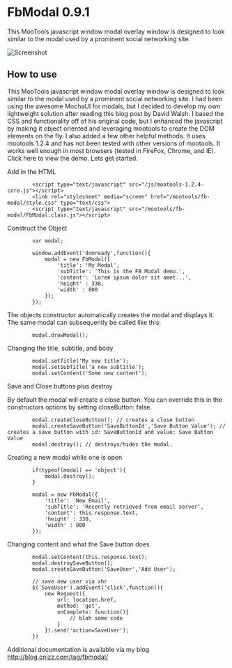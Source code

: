 FbModal 0.9.1
===============================
This MooTools javascript window modal overlay window is designed to look similar to the modal used by a prominent social networking site.

![Screenshot](http://www.cnizz.com/mootools/fb-modal/fbmodal.png)


How to use
----------------------

This MooTools javascript window modal overlay window is designed to look similar to the modal used by a prominent social networking site. 
I had been using the awesome MochaUI for modals, but I decided to develop my own lightweight solution after reading this blog post by David Walsh. 
I based the CSS and functionality off of his original code, but I enhanced the javascript by making it object oriented and leveraging mootools 
to create the DOM elements on the fly. I also added a few other helpful methods. It uses mootools 1.2.4 and has not been tested with other 
versions of mootools. It works well enough in most browsers (tested in FireFox, Chrome, and IE). Click here to view the demo. Lets get started.

Add in the HTML

			<script type="text/javascript" src="/js/mootools-1.2.4-core.js"></script>
			<link rel="stylesheet" media="screen" href="/mootools/fb-modal/style.css" type="text/css">
			<script type="text/javascript" src="/mootools/fb-modal/FbModal.class.js"></script>

Construct the Object

			var modal;
			 
			window.addEvent('domready',function(){
				modal = new FbModal({
					'title': 'My Modal',
					'subTitle': 'This is the FB Modal demo.',
					'content': 'Lorem ipsum dolor sit amet...',
					'height' : 330,
					'width' : 800
				});
			});

The objects constructor automatically creates the modal and displays it. The same modal can subsequently be called like this:

			modal.drawModal();

Changing the title, subtitle, and body

			modal.setTitle('My new title');
			modal.setSubTitle('a new subtitle');
			modal.setContent('Some new content');

Save and Close buttons plus destroy

By default the modal will create a close button. You can override this in the constructors options by setting closeButton: false.


			modal.createCloseButton(); // creates a close button
			modal.createSaveButton('SaveButtonId','Save Button Value'); // creates a save button with id: SaveButtonId and value: Save Button Value
			modal.destroy(); // destroys/hides the modal.

Creating a new modal while one is open


			if(typeof(modal) == 'object'){
				modal.destroy();
			}
 
			modal = new FbModal({
				'title': 'New Email',
				'subTitle': 'Recently retrieved from email server',
				'content': this.response.text,
				'height' : 330,
				'width' : 800
			});

Changing content and what the Save button does

			modal.setContent(this.response.text);
			modal.destroySaveButton();
			modal.createSaveButton('SaveUser','Add User');
 
			// save new user via xhr
			$('SaveUser').addEvent('click',function(){
				new Request({
				    url: location.href,
				    method: 'get',
				    onComplete: function(){
						// blah some code
				    }
				}).send('action=SaveUser');
			})
			
Additional documentation is available via my blog http://blog.cnizz.com/tag/fbmodal/
